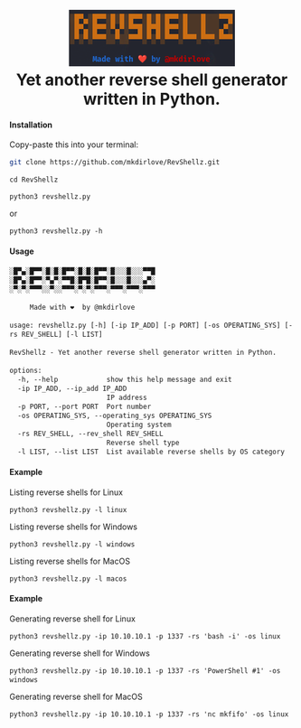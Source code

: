 <h1 align="center">
  <br>
  <a href="https://github.com/mkdirlove/RevShellz"><img src="https://github.com/mkdirlove/RevShellz/blob/main/logo.png" alt="RevShellz
"></a>
  <br>
  Yet another reverse shell generator written in Python.
  <br>
</h1>

#### Installation

Copy-paste this into your terminal:

```sh
git clone https://github.com/mkdirlove/RevShellz.git
```
```
cd RevShellz
```
```
python3 revshellz.py
```
or
```
python3 revshellz.py -h
```
#### Usage
``` 
░█▀▄░█▀▀░█░█░█▀▀░█░█░█▀▀░█░░░█░░░▀▀█
░█▀▄░█▀▀░▀▄▀░▀▀█░█▀█░█▀▀░█░░░█░░░▄▀░
░▀░▀░▀▀▀░░▀░░▀▀▀░▀░▀░▀▀▀░▀▀▀░▀▀▀░▀▀▀

     Made with ❤️  by @mkdirlove

usage: revshellz.py [-h] [-ip IP_ADD] [-p PORT] [-os OPERATING_SYS] [-rs REV_SHELL] [-l LIST]

RevShellz - Yet another reverse shell generator written in Python.

options:
  -h, --help            show this help message and exit
  -ip IP_ADD, --ip_add IP_ADD
                        IP address
  -p PORT, --port PORT  Port number
  -os OPERATING_SYS, --operating_sys OPERATING_SYS
                        Operating system
  -rs REV_SHELL, --rev_shell REV_SHELL
                        Reverse shell type
  -l LIST, --list LIST  List available reverse shells by OS category

```
#### Example

Listing reverse shells for Linux
```
python3 revshellz.py -l linux
```
Listing reverse shells for Windows
```
python3 revshellz.py -l windows
```
Listing reverse shells for MacOS
```
python3 revshellz.py -l macos
```

#### Example

Generating reverse shell for Linux
```
python3 revshellz.py -ip 10.10.10.1 -p 1337 -rs 'bash -i' -os linux
```
Generating reverse shell for Windows
```
python3 revshellz.py -ip 10.10.10.1 -p 1337 -rs 'PowerShell #1' -os windows
```
Generating reverse shell for MacOS
```
python3 revshellz.py -ip 10.10.10.1 -p 1337 -rs 'nc mkfifo' -os linux
```
